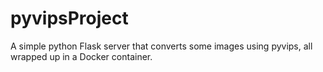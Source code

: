 # pyvipsProject
A simple python Flask server that converts some images using pyvips, all wrapped up in a Docker container.
